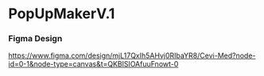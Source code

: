 ﻿# PopUpMakerV.1

### Figma Design 

https://www.figma.com/design/mjL17QxIh5AHvj0RIbaYR8/Cevi-Med?node-id=0-1&node-type=canvas&t=QKBlSIOAfuuFnowt-0
